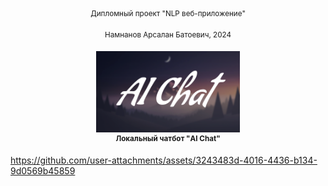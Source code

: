 <div align="center">
<sup>Дипломный проект "NLP веб-приложение"</sup>
  
<sup>Намнанов Арсалан Батоевич, 2024</sup>
<div><img src="gitpage_mats/logo.png" width="230" alt="Warp" /></div>
<div><sup><b>Локальный чатбот "AI Chat"</b></sup></div>
</div>

https://github.com/user-attachments/assets/3243483d-4016-4436-b134-9d0569b45859


